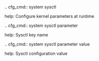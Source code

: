 .. cfg_cmd:: system sysctl

help: Configure kernel parameters at runtime

.. cfg_cmd:: system sysctl parameter <tag>

help: Sysctl key name

.. cfg_cmd:: system sysctl parameter <tag> value

help: Sysctl configuration value

